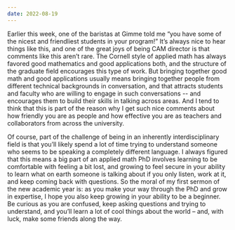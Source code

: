 ```yaml
---
date: 2022-08-19
---
```


Earlier this week, one of the baristas at Gimme told me “you have some
of the nicest and friendliest students in your program!”  It’s always
nice to hear things like this, and one of the great joys of being CAM
director is that comments like this aren’t rare.  The Cornell style of
applied math has always favored good mathematics and good applications
both, and the structure of the graduate field encourages this type of
work.  But bringing together good math and good applications usually
means bringing together people from different technical backgrounds in
conversation, and that attracts students and faculty who are willing
to engage in such conversations -- and encourages them to build their
skills in talking across areas.  And I tend to think that this is part
of the reason why I get such nice comments about how friendly you are
as people and how effective you are as teachers and collaborators from
across the university.
 
Of course, part of the challenge of being in an inherently
interdisciplinary field is that you’ll likely spend a lot of time
trying to understand someone who seems to be speaking a completely
different language.  I always figured that this means a big part of an
applied math PhD involves learning to be comfortable with feeling a
bit lost, and growing to feel secure in your ability to learn what on
earth someone is talking about if you only listen, work at it, and
keep coming back with questions.  So the moral of my first sermon of
the new academic year is: as you make your way through the PhD and
grow in expertise, I hope you also keep growing in your ability to be
a beginner.  Be curious as you are confused, keep asking questions and
trying to understand, and you’ll learn a lot of cool things about the
world – and, with luck, make some friends along the way.
